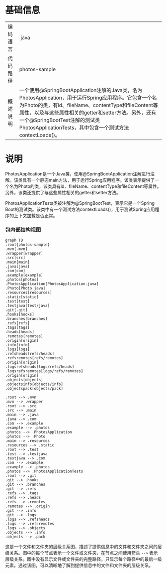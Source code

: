 # 基础信息

|      |      |
|------|------|
| 编码语言 | .java |
| 代码路径 | photos-sample |
| 概述说明 | 一个使用@SpringBootApplication注解的Java类，名为PhotosApplication，用于运行Spring应用程序。它包含一个名为Photo的类，有id、fileName、contentType和fileContent等属性，以及与这些属性相关的getter和setter方法。另外，还有一个@SpringBootTest注解的测试类PhotosApplicationTests，其中包含一个测试方法contextLoads()。 |

# 说明

PhotosApplication是一个Java类，使用@SpringBootApplication注解进行注解。该类具有一个静态main方法，用于运行Spring应用程序。该类表示提供了一个名为Photo的类，该类具有id、fileName、contentType和fileContent等属性。另外，该类还提供了与这些属性相关的getter和setter方法。

PhotosApplicationTests类被注解为@SpringBootTest，表示它是一个Spring Boot的测试类。该类中有一个测试方法contextLoads()，用于测试Spring应用程序的上下文加载是否正常。


### 包内部结构视图

```mermaid
graph TD
.root{photos-sample}
.mvn[.mvn]
.wrapper[wrapper]
.src[src]
.main[main]
.java[java]
.com[com]
.example[example]
.photos[photos]
.PhotosApplication[PhotosApplication.java]
.Photo[Photo.java]
.resources[resources]
.static[static]
.test[test]
.testjava[test/java]
.git[.git]
.hooks[hooks]
.branches[branches]
.refs[refs]
.tags[tags]
.heads[heads]
.remotes[remotes]
.origin[origin]
.info[info]
.logs[logs]
.refsheads[refs/heads]
.refsremotes[refs/remotes]
.origin[origin]
.logsrefsheads[logs/refs/heads]
.logsrefsremotes[logs/refs/remotes]
.origin[origin]
.objects[objects]
.objectsinfo[objects/info]
.objectspack[objects/pack]

.root --> .mvn
.mvn --> .wrapper
.root --> .src
.src --> .main
.main --> .java
.java --> .com
.com --> .example
.example --> .photos
.photos --> .PhotosApplication
.photos --> .Photo
.main --> .resources
.resources --> .static
.root --> .test
.test --> .testjava
.testjava --> .com
.com --> .example
.example --> .photos
.photos --> .PhotosApplicationTests
.root --> .git
.git --> .hooks
.git --> .branches
.git --> .refs
.refs --> .tags
.refs --> .heads
.refs --> .remotes
.remotes --> .origin
.git --> .info
.git --> .logs
.logs --> .refsheads
.logs --> .refsremotes
.logs --> .objects
.objects --> .info
.objects --> .pack
```

这是一个文件和文件夹的层级关系图，描述了提供信息中的文件和文件夹之间的层级关系。图中的每个节点表示一个文件或文件夹，在节点之间使用箭头 `-->` 表示层级关系。图中没有显示文件或文件夹的完整路径，只显示每个路径中的最后一级元素。通过该图，可以清晰地了解到提供信息中的文件和文件夹的层级关系。

